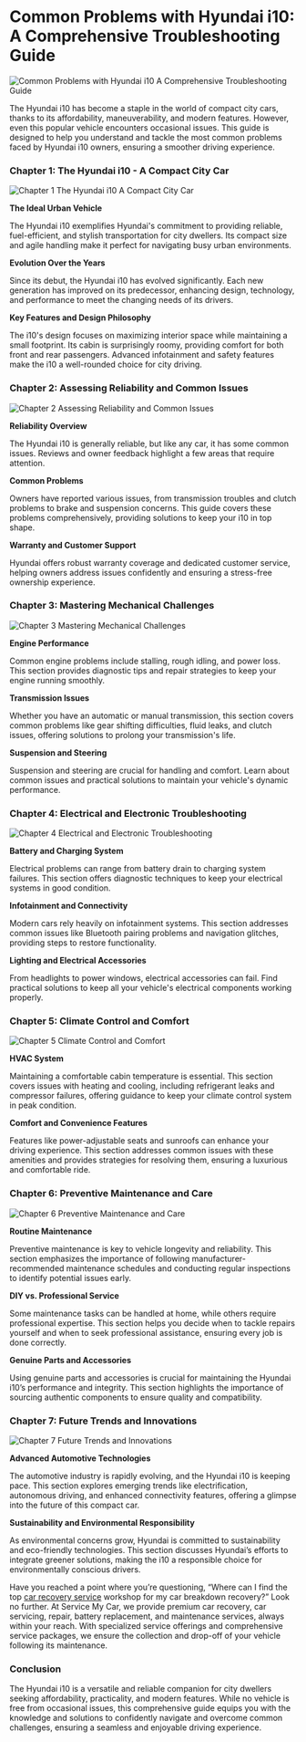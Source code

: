 # Common Problems with Hyundai i10: A Comprehensive Troubleshooting Guide

![Common Problems with Hyundai i10 A Comprehensive Troubleshooting Guide](https://hackmd.io/_uploads/Hk2Ig9E40.png)

The Hyundai i10 has become a staple in the world of compact city cars, thanks to its affordability, maneuverability, and modern features. However, even this popular vehicle encounters occasional issues. This guide is designed to help you understand and tackle the most common problems faced by Hyundai i10 owners, ensuring a smoother driving experience.

### Chapter 1: The Hyundai i10 - A Compact City Car

![Chapter 1 The Hyundai i10 A Compact City Car](https://hackmd.io/_uploads/rk6hGc4NR.jpg)

**The Ideal Urban Vehicle**

The Hyundai i10 exemplifies Hyundai's commitment to providing reliable, fuel-efficient, and stylish transportation for city dwellers. Its compact size and agile handling make it perfect for navigating busy urban environments.

**Evolution Over the Years**

Since its debut, the Hyundai i10 has evolved significantly. Each new generation has improved on its predecessor, enhancing design, technology, and performance to meet the changing needs of its drivers.

**Key Features and Design Philosophy**

The i10's design focuses on maximizing interior space while maintaining a small footprint. Its cabin is surprisingly roomy, providing comfort for both front and rear passengers. Advanced infotainment and safety features make the i10 a well-rounded choice for city driving.

### Chapter 2: Assessing Reliability and Common Issues

![Chapter 2 Assessing Reliability and Common Issues](https://hackmd.io/_uploads/SJCg754NA.jpg)

**Reliability Overview**

The Hyundai i10 is generally reliable, but like any car, it has some common issues. Reviews and owner feedback highlight a few areas that require attention.

**Common Problems**

Owners have reported various issues, from transmission troubles and clutch problems to brake and suspension concerns. This guide covers these problems comprehensively, providing solutions to keep your i10 in top shape.

**Warranty and Customer Support**

Hyundai offers robust warranty coverage and dedicated customer service, helping owners address issues confidently and ensuring a stress-free ownership experience.

### Chapter 3: Mastering Mechanical Challenges

![Chapter 3 Mastering Mechanical Challenges](https://hackmd.io/_uploads/SJ0BQ94EA.jpg)

**Engine Performance**

Common engine problems include stalling, rough idling, and power loss. This section provides diagnostic tips and repair strategies to keep your engine running smoothly.

**Transmission Issues**

Whether you have an automatic or manual transmission, this section covers common problems like gear shifting difficulties, fluid leaks, and clutch issues, offering solutions to prolong your transmission's life.

**Suspension and Steering**

Suspension and steering are crucial for handling and comfort. Learn about common issues and practical solutions to maintain your vehicle's dynamic performance.

### Chapter 4: Electrical and Electronic Troubleshooting

![Chapter 4 Electrical and Electronic Troubleshooting](https://hackmd.io/_uploads/SJX57q4N0.jpg)

**Battery and Charging System**

Electrical problems can range from battery drain to charging system failures. This section offers diagnostic techniques to keep your electrical systems in good condition.

**Infotainment and Connectivity**

Modern cars rely heavily on infotainment systems. This section addresses common issues like Bluetooth pairing problems and navigation glitches, providing steps to restore functionality.

**Lighting and Electrical Accessories**

From headlights to power windows, electrical accessories can fail. Find practical solutions to keep all your vehicle's electrical components working properly.

### Chapter 5: Climate Control and Comfort

![Chapter 5 Climate Control and Comfort](https://hackmd.io/_uploads/Bk1LEqN4R.jpg)

**HVAC System**

Maintaining a comfortable cabin temperature is essential. This section covers issues with heating and cooling, including refrigerant leaks and compressor failures, offering guidance to keep your climate control system in peak condition.

**Comfort and Convenience Features**

Features like power-adjustable seats and sunroofs can enhance your driving experience. This section addresses common issues with these amenities and provides strategies for resolving them, ensuring a luxurious and comfortable ride.

### Chapter 6: Preventive Maintenance and Care

![Chapter 6 Preventive Maintenance and Care](https://hackmd.io/_uploads/S17hVq44A.jpg)

**Routine Maintenance**

Preventive maintenance is key to vehicle longevity and reliability. This section emphasizes the importance of following manufacturer-recommended maintenance schedules and conducting regular inspections to identify potential issues early.

**DIY vs. Professional Service**

Some maintenance tasks can be handled at home, while others require professional expertise. This section helps you decide when to tackle repairs yourself and when to seek professional assistance, ensuring every job is done correctly.

**Genuine Parts and Accessories**

Using genuine parts and accessories is crucial for maintaining the Hyundai i10’s performance and integrity. This section highlights the importance of sourcing authentic components to ensure quality and compatibility.

### Chapter 7: Future Trends and Innovations

![Chapter 7 Future Trends and Innovations](https://hackmd.io/_uploads/B1qer5V4R.jpg)

**Advanced Automotive Technologies**

The automotive industry is rapidly evolving, and the Hyundai i10 is keeping pace. This section explores emerging trends like electrification, autonomous driving, and enhanced connectivity features, offering a glimpse into the future of this compact car.

**Sustainability and Environmental Responsibility**

As environmental concerns grow, Hyundai is committed to sustainability and eco-friendly technologies. This section discusses Hyundai’s efforts to integrate greener solutions, making the i10 a responsible choice for environmentally conscious drivers.

Have you reached a point where you’re questioning, “Where can I find the top [car recovery service](https://servicemycar.com/uae/car-recovery-dubai) workshop for my car breakdown recovery?” Look no further. At Service My Car, we provide premium car recovery, car servicing, repair, battery replacement, and maintenance services, always within your reach. With specialized service offerings and comprehensive service packages, we ensure the collection and drop-off of your vehicle following its maintenance.

### Conclusion

The Hyundai i10 is a versatile and reliable companion for city dwellers seeking affordability, practicality, and modern features. While no vehicle is free from occasional issues, this comprehensive guide equips you with the knowledge and solutions to confidently navigate and overcome common challenges, ensuring a seamless and enjoyable driving experience.
